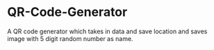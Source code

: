 # QR-Code-Generator
A QR code generator which takes in data and save location and saves image with 5 digit random number as name.
